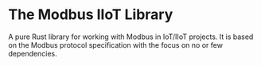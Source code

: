The Modbus IIoT Library
========================

 A pure Rust library for working with Modbus in IoT/IIoT projects. It is based on the Modbus protocol specification with the focus on no or few dependencies.